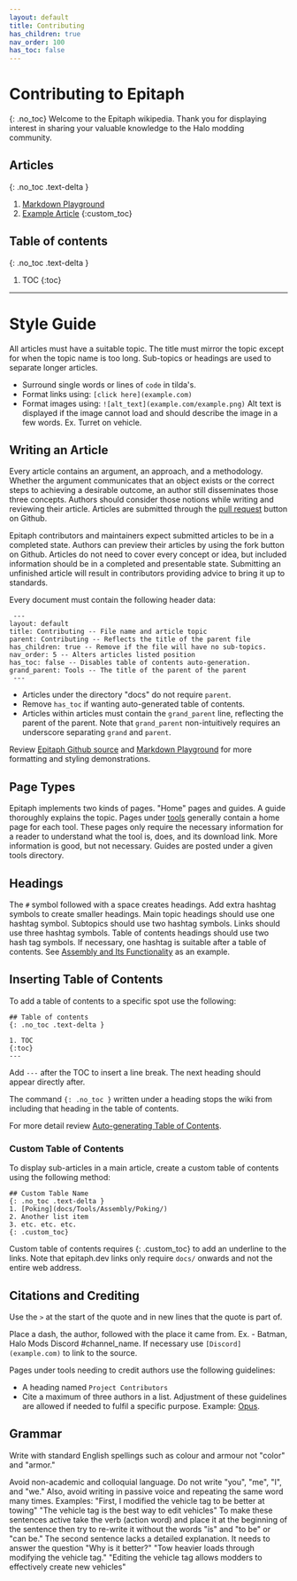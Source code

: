 ```yaml
---
layout: default
title: Contributing
has_children: true
nav_order: 100
has_toc: false
---
```

# Contributing to Epitaph
{: .no_toc}
Welcome to the Epitaph wikipedia. Thank you for displaying interest in sharing your valuable knowledge to the Halo modding community.

## Articles
{: .no_toc .text-delta }

1. [Markdown Playground](docs/Contributing/markdown/)
2. [Example Article](docs/Contributing/Example/)
{:custom_toc}

## Table of contents
{: .no_toc .text-delta }

1. TOC
{:toc}
---
# Style Guide

All articles must have a suitable topic. The title must mirror the topic except for when the topic name is too long. Sub-topics or headings are used to separate longer articles.

* Surround single words or lines of `code` in tilda's.
* Format links using: `[click here](example.com)`
* Format images using: `![alt_text](example.com/example.png)` Alt text is displayed if the image cannot load and should describe the image in a few words. Ex. Turret on vehicle.

## Writing an Article
Every article contains an argument, an approach, and a methodology. Whether the argument communicates that an object exists or the correct steps to achieving a desirable outcome, an author still disseminates those three concepts. Authors should consider those notions while writing and reviewing their article. Articles are submitted through the [pull request](https://github.com/HaloBible/wiki/pulls) button on Github.

Epitaph contributors and maintainers expect submitted articles to be in a completed state. Authors can preview their articles by using the fork button on Github. Articles do not need to cover every concept or idea, but included information should be in a completed and presentable state. Submitting an unfinished article will result in contributors providing advice to bring it up to standards.

Every document must contain the following header data:
```
 ---
layout: default
title: Contributing -- File name and article topic
parent: Contributing -- Reflects the title of the parent file
has_children: true -- Remove if the file will have no sub-topics.
nav_order: 5 -- Alters articles listed position
has_toc: false -- Disables table of contents auto-generation.
grand_parent: Tools -- The title of the parent of the parent
 ---
 ```
* Articles under the directory "docs" do not require `parent`.
* Remove `has_toc` if wanting auto-generated table of contents.
* Articles within articles must contain the `grand_parent` line, reflecting the parent of the parent. Note that `grand_parent` non-intuitively requires an underscore separating `grand` and `parent`.

Review [Epitaph Github source](https://github.com/HaloBible/wiki/tree/gh-pages) and [Markdown Playground](docs/Contributing/Contributing/markdown/) for more formatting and styling demonstrations.

## Page Types
Epitaph implements two kinds of pages. "Home" pages and guides. A guide thoroughly explains the topic. Pages under [tools](docs/Tools/Tools/) generally contain a home page for each tool. These pages only require the necessary information for a reader to understand what the tool is, does, and its download link. More information is good, but not necessary. Guides are posted under a given tools directory.

## Headings
The `#` symbol followed with a space creates headings. Add extra hashtag symbols to create smaller headings. Main topic headings should use one hashtag symbol. Subtopics should use two hashtag symbols. Links should use three hashtag symbols. Table of contents headings should use two hash tag symbols.
If necessary, one hashtag is suitable after a table of contents. See [Assembly and Its Functionality](docs/Tools/Assembly/Assembly/#assembly-and-its-functionality) as an example.

## Inserting Table of Contents

To add a table of contents to a specific spot use the following:
```
## Table of contents
{: .no_toc .text-delta }

1. TOC
{:toc}
---
```
Add `---` after the TOC to insert a line break. The next heading should appear directly after.

The command `{: .no_toc }` written under a heading stops the wiki from including that heading in the table of contents.

For more detail review [Auto-generating Table of Contents](https://pmarsceill.github.io/just-the-docs/docs/navigation-structure/#auto-generating-table-of-contents).

### Custom Table of Contents

To display sub-articles in a main article, create a custom table of contents using the following method:
```
## Custom Table Name
{: .no_toc .text-delta }
1. [Poking](docs/Tools/Assembly/Poking/)
2. Another list item
3. etc. etc. etc.
{: .custom_toc}
```
Custom table of contents requires {: .custom_toc} to add an underline to the links. Note that epitaph.dev links only require `docs/` onwards and not the entire web address.

## Citations and Crediting
Use the `>` at the start of the quote and in new lines that the quote is part of.

Place a dash, the author, followed with the place it came from. Ex. - Batman, Halo Mods Discord #channel_name.
If necessary use `[Discord](example.com)` to link to the source.

Pages under tools needing to credit authors use the following guidelines:
* A heading named `Project Contributors`
* Cite a maximum of three authors in a list.
Adjustment of these guidelines are allowed if needed to fulfil a specific purpose. Example: [Opus](docs/Tools/Opus/Opus/).

## Grammar
Write with standard English spellings such as colour and armour not "color" and "armor."

Avoid non-academic and colloquial language. Do not write "you", "me", "I", and "we." Also, avoid writing in passive voice and repeating the same word many times.
Examples:
"First, I modified the vehicle tag to be better at towing"
"The vehicle tag is the best way to edit vehicles"
To make these sentences active take the verb (action word) and place it at the beginning of the sentence then try to re-write it without the words "is" and "to be" or "can be." The second sentence lacks a detailed explanation. It needs to answer the question "Why is it better?"
"Tow heavier loads through modifying the vehicle tag."
"Editing the vehicle tag allows modders to effectively create new vehicles"
